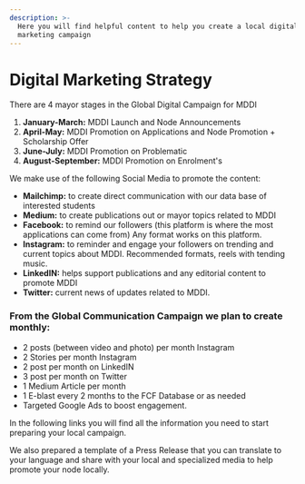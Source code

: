 ```yaml
---
description: >-
  Here you will find helpful content to help you create a local digital
  marketing campaign
---
```


# Digital Marketing Strategy

There are 4 mayor stages in the Global Digital Campaign for MDDI

1. **January-March:** MDDI Launch and Node Announcements
2. **April-May:** MDDI Promotion on Applications and Node Promotion + Scholarship Offer
3. **June-July:** MDDI Promotion on Problematic
4. **August-September:** MDDI Promotion on Enrolment's&#x20;

We make use of the following Social Media to promote the content:

* **Mailchimp:** to create direct communication with our data base of interested students&#x20;
* **Medium:** to create publications out or mayor topics related to MDDI
* **Facebook:** to remind our followers (this platform is where the most applications can come from) Any format works on this platform.
* **Instagram:** to reminder and engage your followers on trending and current topics about MDDI. Recommended formats, reels with tending music.
* **LinkedIN:** helps support publications and any editorial content to promote MDDI
* **Twitter:** current news of updates related to MDDI.

### **From the Global Communication Campaign we plan to create monthly:**

* 2 posts (between video and photo) per month Instagram&#x20;
* 2 Stories per month Instagram&#x20;
* 2 post per month on LinkedIN&#x20;
* 3 post per month on Twitter&#x20;
* 1 Medium Article per month
* 1 E-blast every 2 months to the FCF Database or as needed
* Targeted Google Ads to boost engagement.

In the following links you will find all the information you need to start preparing your local campaign.&#x20;

We also prepared a template of a Press Release that you can translate to your language and share with your local and specialized media to help promote your node locally.
